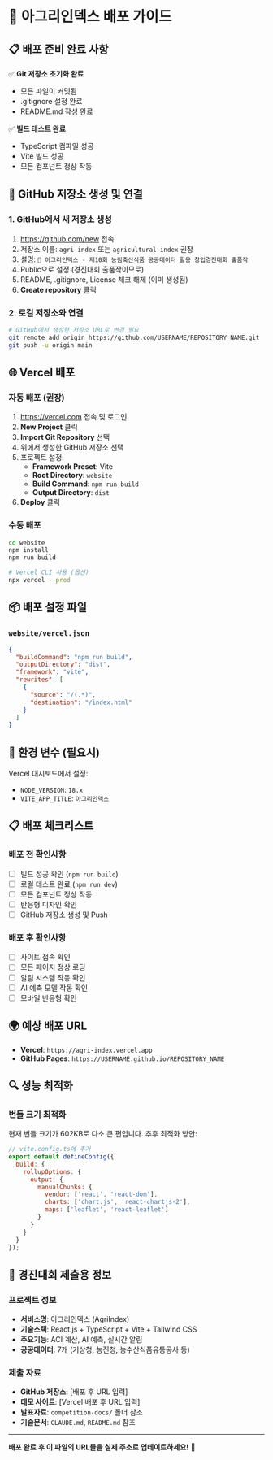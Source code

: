 # 🚀 아그리인덱스 배포 가이드

## 📋 배포 준비 완료 사항

✅ **Git 저장소 초기화 완료**
- 모든 파일이 커밋됨
- .gitignore 설정 완료
- README.md 작성 완료

✅ **빌드 테스트 완료**
- TypeScript 컴파일 성공
- Vite 빌드 성공
- 모든 컴포넌트 정상 작동

## 🔗 GitHub 저장소 생성 및 연결

### 1. GitHub에서 새 저장소 생성
1. https://github.com/new 접속
2. 저장소 이름: `agri-index` 또는 `agricultural-index` 권장
3. 설명: `🌾 아그리인덱스 - 제10회 농림축산식품 공공데이터 활용 창업경진대회 출품작`
4. Public으로 설정 (경진대회 출품작이므로)
5. README, .gitignore, License 체크 해제 (이미 생성됨)
6. **Create repository** 클릭

### 2. 로컬 저장소와 연결
```bash
# GitHub에서 생성한 저장소 URL로 변경 필요
git remote add origin https://github.com/USERNAME/REPOSITORY_NAME.git
git push -u origin main
```

## 🌐 Vercel 배포

### 자동 배포 (권장)
1. https://vercel.com 접속 및 로그인
2. **New Project** 클릭
3. **Import Git Repository** 선택
4. 위에서 생성한 GitHub 저장소 선택
5. 프로젝트 설정:
   - **Framework Preset**: Vite
   - **Root Directory**: `website`
   - **Build Command**: `npm run build`
   - **Output Directory**: `dist`
6. **Deploy** 클릭

### 수동 배포
```bash
cd website
npm install
npm run build

# Vercel CLI 사용 (옵션)
npx vercel --prod
```

## 📦 배포 설정 파일

### `website/vercel.json`
```json
{
  "buildCommand": "npm run build",
  "outputDirectory": "dist",
  "framework": "vite",
  "rewrites": [
    {
      "source": "/(.*)",
      "destination": "/index.html"
    }
  ]
}
```

## 🔧 환경 변수 (필요시)

Vercel 대시보드에서 설정:
- `NODE_VERSION`: `18.x`
- `VITE_APP_TITLE`: `아그리인덱스`

## 📋 배포 체크리스트

### 배포 전 확인사항
- [ ] 빌드 성공 확인 (`npm run build`)
- [ ] 로컬 테스트 완료 (`npm run dev`)
- [ ] 모든 컴포넌트 정상 작동
- [ ] 반응형 디자인 확인
- [ ] GitHub 저장소 생성 및 Push

### 배포 후 확인사항
- [ ] 사이트 접속 확인
- [ ] 모든 페이지 정상 로딩
- [ ] 알림 시스템 작동 확인
- [ ] AI 예측 모델 작동 확인
- [ ] 모바일 반응형 확인

## 🌍 예상 배포 URL

- **Vercel**: `https://agri-index.vercel.app`
- **GitHub Pages**: `https://USERNAME.github.io/REPOSITORY_NAME`

## 🔍 성능 최적화

### 번들 크기 최적화
현재 번들 크기가 602KB로 다소 큰 편입니다. 추후 최적화 방안:

```javascript
// vite.config.ts에 추가
export default defineConfig({
  build: {
    rollupOptions: {
      output: {
        manualChunks: {
          vendor: ['react', 'react-dom'],
          charts: ['chart.js', 'react-chartjs-2'],
          maps: ['leaflet', 'react-leaflet']
        }
      }
    }
  }
});
```

## 🎯 경진대회 제출용 정보

### 프로젝트 정보
- **서비스명**: 아그리인덱스 (AgriIndex)
- **기술스택**: React.js + TypeScript + Vite + Tailwind CSS
- **주요기능**: ACI 계산, AI 예측, 실시간 알림
- **공공데이터**: 7개 (기상청, 농진청, 농수산식품유통공사 등)

### 제출 자료
- **GitHub 저장소**: [배포 후 URL 입력]
- **데모 사이트**: [Vercel 배포 후 URL 입력]
- **발표자료**: `competition-docs/` 폴더 참조
- **기술문서**: `CLAUDE.md`, `README.md` 참조

---

**배포 완료 후 이 파일의 URL들을 실제 주소로 업데이트하세요!** 🚀